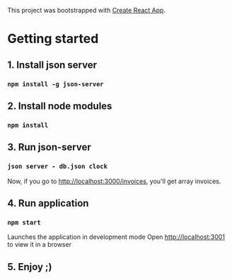 This project was bootstrapped with [Create React App](https://github.com/facebook/create-react-app).

# Getting started
## 1. Install json server
### ```npm install -g json-server ```
## 2. Install node modules 
### ```npm install ```
## 3. Run  json-server
### ```json server - db.json clock```
Now, if you go to  [http://localhost:3000/invoices](http://localhost:3000/invoices),  you'll get array invoices.
## 4. Run application
### ```npm start```
Launches the application in development mode
Open [http://localhost:3001](http://localhost:3001) to view it in a browser
## 5. Enjoy ;)